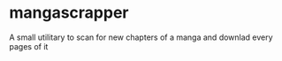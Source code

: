 # mangascrapper
A small utilitary to scan for new chapters of a manga and downlad every pages of it
